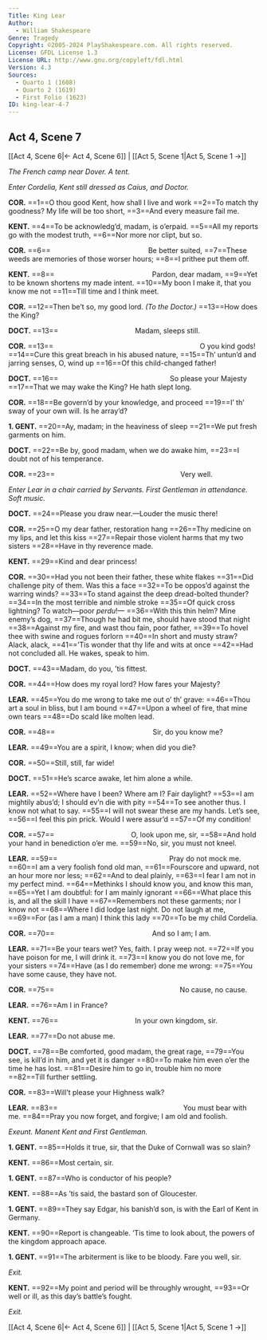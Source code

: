 ```yaml
---
Title: King Lear
Author: 
  - William Shakespeare
Genre: Tragedy
Copyright: ©2005-2024 PlayShakespeare.com. All rights reserved.
License: GFDL License 1.3
License URL: http://www.gnu.org/copyleft/fdl.html
Version: 4.3
Sources:
  - Quarto 1 (1608)
  - Quarto 2 (1619)
  - First Folio (1623)
ID: king-lear-4-7
---
```


## Act 4, Scene 7
[[Act 4, Scene 6|← Act 4, Scene 6]] | [[Act 5, Scene 1|Act 5, Scene 1 →]]

*The French camp near Dover. A tent.*

*Enter Cordelia, Kent still dressed as Caius, and Doctor.*

**COR.**
==1==O thou good Kent, how shall I live and work
==2==To match thy goodness? My life will be too short,
==3==And every measure fail me.

**KENT.**
==4==To be acknowledg’d, madam, is o’erpaid.
==5==All my reports go with the modest truth,
==6==Nor more nor clipt, but so.

**COR.**
==6==              Be better suited,
==7==These weeds are memories of those worser hours;
==8==I prithee put them off.

**KENT.**
==8==              Pardon, dear madam,
==9==Yet to be known shortens my made intent.
==10==My boon I make it, that you know me not
==11==Till time and I think meet.

**COR.**
==12==Then be’t so, my good lord.
*(To the Doctor.)*
==13==How does the King?

**DOCT.**
==13==           Madam, sleeps still.

**COR.**
==13==                     O you kind gods!
==14==Cure this great breach in his abused nature,
==15==Th’ untun’d and jarring senses, O, wind up
==16==Of this child-changed father!

**DOCT.**
==16==                So please your Majesty
==17==That we may wake the King? He hath slept long.

**COR.**
==18==Be govern’d by your knowledge, and proceed
==19==I’ th’ sway of your own will. Is he array’d?

**1. GENT.**
==20==Ay, madam; in the heaviness of sleep
==21==We put fresh garments on him.

**DOCT.**
==22==Be by, good madam, when we do awake him,
==23==I doubt not of his temperance.

**COR.**
==23==                  Very well.

*Enter Lear in a chair carried by Servants. First Gentleman in attendance. Soft music.*

**DOCT.**
==24==Please you draw near.—Louder the music there!

**COR.**
==25==O my dear father, restoration hang
==26==Thy medicine on my lips, and let this kiss
==27==Repair those violent harms that my two sisters
==28==Have in thy reverence made.

**KENT.**
==29==Kind and dear princess!

**COR.**
==30==Had you not been their father, these white flakes
==31==Did challenge pity of them. Was this a face
==32==To be oppos’d against the warring winds?
==33==To stand against the deep dread-bolted thunder?
==34==In the most terrible and nimble stroke
==35==Of quick cross lightning? To watch—poor *perdu*!⁠—
==36==With this thin helm? Mine enemy’s dog,
==37==Though he had bit me, should have stood that night
==38==Against my fire, and wast thou fain, poor father,
==39==To hovel thee with swine and rogues forlorn
==40==In short and musty straw? Alack, alack,
==41==’Tis wonder that thy life and wits at once
==42==Had not concluded all. He wakes, speak to him.

**DOCT.**
==43==Madam, do you, ’tis fittest.

**COR.**
==44==How does my royal lord? How fares your Majesty?

**LEAR.**
==45==You do me wrong to take me out o’ th’ grave:
==46==Thou art a soul in bliss, but I am bound
==47==Upon a wheel of fire, that mine own tears
==48==Do scald like molten lead.

**COR.**
==48==              Sir, do you know me?

**LEAR.**
==49==You are a spirit, I know; when did you die?

**COR.**
==50==Still, still, far wide!

**DOCT.**
==51==He’s scarce awake, let him alone a while.

**LEAR.**
==52==Where have I been? Where am I? Fair daylight?
==53==I am mightily abus’d; I should ev’n die with pity
==54==To see another thus. I know not what to say.
==55==I will not swear these are my hands. Let’s see,
==56==I feel this pin prick. Would I were assur’d
==57==Of my condition!

**COR.**
==57==           O, look upon me, sir,
==58==And hold your hand in benediction o’er me.
==59==No, sir, you must not kneel.

**LEAR.**
==59==                Pray do not mock me.
==60==I am a very foolish fond old man,
==61==Fourscore and upward, not an hour more nor less;
==62==And to deal plainly,
==63==I fear I am not in my perfect mind.
==64==Methinks I should know you, and know this man,
==65==Yet I am doubtful: for I am mainly ignorant
==66==What place this is, and all the skill I have
==67==Remembers not these garments; nor I know not
==68==Where I did lodge last night. Do not laugh at me,
==69==For (as I am a man) I think this lady
==70==To be my child Cordelia.

**COR.**
==70==              And so I am; I am.

**LEAR.**
==71==Be your tears wet? Yes, faith. I pray weep not.
==72==If you have poison for me, I will drink it.
==73==I know you do not love me, for your sisters
==74==Have (as I do remember) done me wrong:
==75==You have some cause, they have not.

**COR.**
==75==                  No cause, no cause.

**LEAR.**
==76==Am I in France?

**KENT.**
==76==           In your own kingdom, sir.

**LEAR.**
==77==Do not abuse me.

**DOCT.**
==78==Be comforted, good madam, the great rage,
==79==You see, is kill’d in him, and yet it is danger
==80==To make him even o’er the time he has lost.
==81==Desire him to go in, trouble him no more
==82==Till further settling.

**COR.**
==83==Will’t please your Highness walk?

**LEAR.**
==83==                  You must bear with me.
==84==Pray you now forget, and forgive; I am old and foolish.

*Exeunt. Manent Kent and First Gentleman.*

**1. GENT.**
==85==Holds it true, sir, that the Duke of Cornwall was so slain?

**KENT.**
==86==Most certain, sir.

**1. GENT.**
==87==Who is conductor of his people?

**KENT.**
==88==As ’tis said, the bastard son of Gloucester.

**1. GENT.**
==89==They say Edgar, his banish’d son, is with the Earl of Kent in Germany.

**KENT.**
==90==Report is changeable. ’Tis time to look about, the powers of the kingdom approach apace.

**1. GENT.**
==91==The arbiterment is like to be bloody. Fare you well, sir.

*Exit.*

**KENT.**
==92==My point and period will be throughly wrought,
==93==Or well or ill, as this day’s battle’s fought.

*Exit.*

[[Act 4, Scene 6|← Act 4, Scene 6]] | [[Act 5, Scene 1|Act 5, Scene 1 →]]